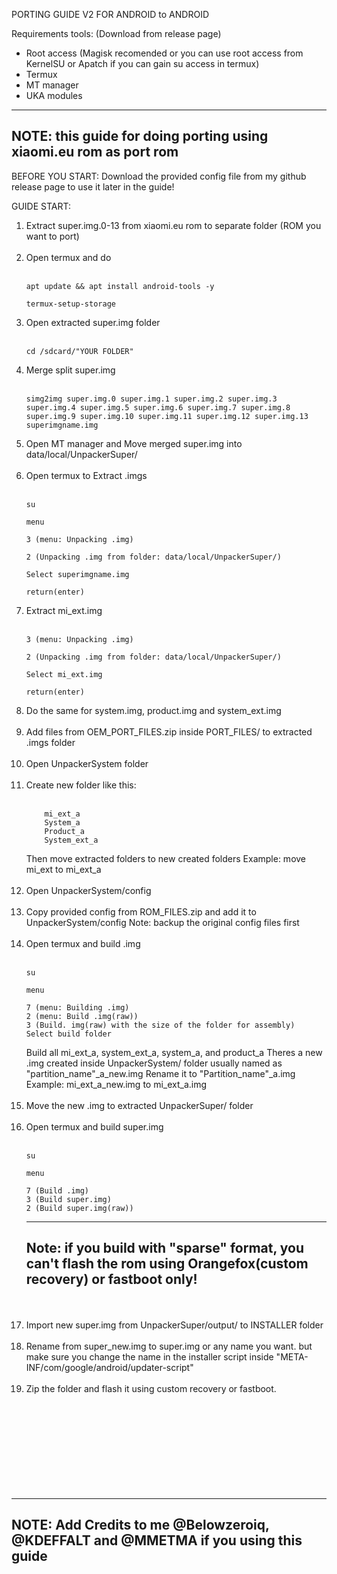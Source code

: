 PORTING GUIDE V2 FOR ANDROID to ANDROID

Requirements tools: (Download from release page)

- Root access (Magisk recomended or you can use root access from KernelSU or Apatch if you can gain su access in termux)
- Termux
- MT manager
- UKA modules
---
NOTE: this guide for doing porting using xiaomi.eu rom as port rom
---

BEFORE YOU START:
Download the provided config file from my github release page to use it later in the guide!

GUIDE START:
1. Extract super.img.0-13 from xiaomi.eu rom to separate folder (ROM you want to port)
   <br/> <br/>
3. Open termux and do
   <br/> <br/>
    ```
    apt update && apt install android-tools -y
    ```
    ```
    termux-setup-storage
    ```
5. Open extracted super.img folder
   <br/> <br/>
    ```
    cd /sdcard/"YOUR FOLDER"
    ```
6. Merge split super.img
   <br/> <br/>
    ```
    simg2img super.img.0 super.img.1 super.img.2 super.img.3 super.img.4 super.img.5 super.img.6 super.img.7 super.img.8 super.img.9 super.img.10 super.img.11 super.img.12 super.img.13 superimgname.img
    ```
8. Open MT manager and Move merged super.img into data/local/UnpackerSuper/
   <br/> <br/>
9. Open termux to Extract .imgs
   <br/> <br/>
    ```
    su
    ```
    ```
    menu
    ```
    ```
    3 (menu: Unpacking .img)
    ```
    ```
    2 (Unpacking .img from folder: data/local/UnpackerSuper/)
    ```
    ```
    Select superimgname.img
    ```
    ```
    return(enter)
    ```
11. Extract mi_ext.img
    <br/> <br/>
    ```
    3 (menu: Unpacking .img)
    ```
    ```
    2 (Unpacking .img from folder: data/local/UnpackerSuper/)
    ```
    ```
    Select mi_ext.img
    ```
    ```
    return(enter)
    ```
12. Do the same for system.img, product.img and system_ext.img
   <br/> <br/>
13. Add files from OEM_PORT_FILES.zip inside PORT_FILES/ to extracted .imgs folder
   <br/> <br/>
14. Open UnpackerSystem folder
   <br/> <br/>
15. Create new folder like this:
    <br/> <br/>
    ```
        mi_ext_a
        System_a
        Product_a
        System_ext_a
    ```
    Then move extracted folders to new created folders Example: move mi_ext to mi_ext_a
    <br/> <br/>
16. Open UnpackerSystem/config
    <br/> <br/>
17. Copy provided config from ROM_FILES.zip and add it to UnpackerSystem/config Note: backup the original config files first
    <br/> <br/>
18. Open termux and build .img
    <br/> <br/>
    ```
    su
    ```
    ```
    menu
    ```
    ```
    7 (menu: Building .img)
    2 (menu: Build .img(raw))
    3 (Build. img(raw) with the size of the folder for assembly)
    Select build folder
    ```
    Build all mi_ext_a, system_ext_a, system_a, and product_a
    Theres a new .img created inside UnpackerSystem/ folder usually named as "partition_name"_a_new.img
    Rename it to "Partition_name"_a.img Example: mi_ext_a_new.img to mi_ext_a.img
    <br/> <br/>
20. Move the new .img to extracted UnpackerSuper/ folder
    <br/> <br/>
21. Open termux and build super.img
    <br/> <br/>
    ```
    su
    ```
    ```
    menu
    ```
    ```
    7 (Build .img)
    3 (Build super.img)
    2 (Build super.img(raw))
    ```
    ---
    Note: if you build with "sparse" format, you can't flash the rom using Orangefox(custom recovery) or fastboot only!
    ---
    <br/> <br/>
22. Import new super.img from UnpackerSuper/output/ to INSTALLER folder
    <br/> <br/>
23. Rename from super_new.img to super.img or any name you want. but make sure you change the name in the installer script inside "META-INF/com/google/android/updater-script"
    <br/> <br/>
24. Zip the folder and flash it using custom recovery or fastboot.
    <br/> <br/>
    <br/> <br/>
    <br/> <br/>
    <br/> <br/>
    <br/> <br/>
---
NOTE: Add Credits to me @Belowzeroiq, @KDEFFALT and @MMETMA if you using this guide
---
